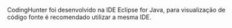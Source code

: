 CodingHunter foi desenvolvido na IDE Eclipse for Java, para visualização de código fonte é recomendado utilizar a mesma IDE.

